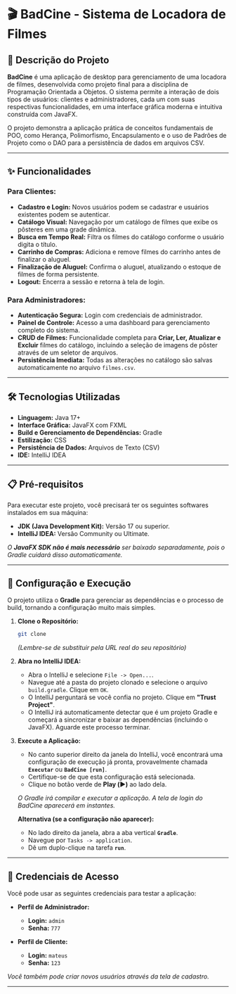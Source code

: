 # 🎬 BadCine - Sistema de Locadora de Filmes

## 📄 Descrição do Projeto

**BadCine** é uma aplicação de desktop para gerenciamento de uma locadora de filmes, desenvolvida como projeto final para a disciplina de Programação Orientada a Objetos. O sistema permite a interação de dois tipos de usuários: clientes e administradores, cada um com suas respectivas funcionalidades, em uma interface gráfica moderna e intuitiva construída com JavaFX.

O projeto demonstra a aplicação prática de conceitos fundamentais de POO, como Herança, Polimorfismo, Encapsulamento e o uso de Padrões de Projeto como o DAO para a persistência de dados em arquivos CSV.

---

## ✨ Funcionalidades

### Para Clientes:
- **Cadastro e Login:** Novos usuários podem se cadastrar e usuários existentes podem se autenticar.
- **Catálogo Visual:** Navegação por um catálogo de filmes que exibe os pôsteres em uma grade dinâmica.
- **Busca em Tempo Real:** Filtra os filmes do catálogo conforme o usuário digita o título.
- **Carrinho de Compras:** Adiciona e remove filmes do carrinho antes de finalizar o aluguel.
- **Finalização de Aluguel:** Confirma o aluguel, atualizando o estoque de filmes de forma persistente.
- **Logout:** Encerra a sessão e retorna à tela de login.

### Para Administradores:
- **Autenticação Segura:** Login com credenciais de administrador.
- **Painel de Controle:** Acesso a uma dashboard para gerenciamento completo do sistema.
- **CRUD de Filmes:** Funcionalidade completa para **Criar, Ler, Atualizar e Excluir** filmes do catálogo, incluindo a seleção de imagens de pôster através de um seletor de arquivos.
- **Persistência Imediata:** Todas as alterações no catálogo são salvas automaticamente no arquivo `filmes.csv`.

---

## 🛠️ Tecnologias Utilizadas

- **Linguagem:** Java 17+
- **Interface Gráfica:** JavaFX com FXML
- **Build e Gerenciamento de Dependências:** Gradle
- **Estilização:** CSS
- **Persistência de Dados:** Arquivos de Texto (CSV)
- **IDE:** IntelliJ IDEA

---

## 📋 Pré-requisitos

Para executar este projeto, você precisará ter os seguintes softwares instalados em sua máquina:

- **JDK (Java Development Kit):** Versão 17 ou superior.
- **IntelliJ IDEA:** Versão Community ou Ultimate.

_O **JavaFX SDK não é mais necessário** ser baixado separadamente, pois o Gradle cuidará disso automaticamente._

---

## 🚀 Configuração e Execução

O projeto utiliza o **Gradle** para gerenciar as dependências e o processo de build, tornando a configuração muito mais simples.

1.  **Clone o Repositório:**
    ```bash
    git clone 
    ```
    *(Lembre-se de substituir pela URL real do seu repositório)*

2.  **Abra no IntelliJ IDEA:**
    - Abra o IntelliJ e selecione `File -> Open...`.
    - Navegue até a pasta do projeto clonado e selecione o arquivo `build.gradle`. Clique em `OK`.
    - O IntelliJ perguntará se você confia no projeto. Clique em **"Trust Project"**.
    - O IntelliJ irá automaticamente detectar que é um projeto Gradle e começará a sincronizar e baixar as dependências (incluindo o JavaFX). Aguarde este processo terminar.

3.  **Execute a Aplicação:**
    - No canto superior direito da janela do IntelliJ, você encontrará uma configuração de execução já pronta, provavelmente chamada **`Executar`** ou **`BadCine [run]`**.
    - Certifique-se de que esta configuração está selecionada.
    - Clique no botão verde de **Play (▶️)** ao lado dela.

    _O Gradle irá compilar e executar a aplicação. A tela de login do BadCine aparecerá em instantes._

    **Alternativa (se a configuração não aparecer):**
    - No lado direito da janela, abra a aba vertical **`Gradle`**.
    - Navegue por `Tasks -> application`.
    - Dê um duplo-clique na tarefa **`run`**.

---

## 🔑 Credenciais de Acesso

Você pode usar as seguintes credenciais para testar a aplicação:

- **Perfil de Administrador:**
    - **Login:** `admin`
    - **Senha:** `777`

- **Perfil de Cliente:**
    - **Login:** `mateus`
    - **Senha:** `123`

_Você também pode criar novos usuários através da tela de cadastro._

---
